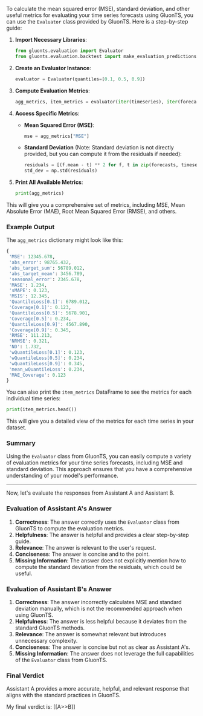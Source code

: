 
To calculate the mean squared error (MSE), standard deviation, and other useful metrics for evaluating your time series forecasts using GluonTS, you can use the `Evaluator` class provided by GluonTS. Here is a step-by-step guide:

1. **Import Necessary Libraries**:
   ```python
   from gluonts.evaluation import Evaluator
   from gluonts.evaluation.backtest import make_evaluation_predictions
   ```

2. **Create an Evaluator Instance**:
   ```python
   evaluator = Evaluator(quantiles=[0.1, 0.5, 0.9])
   ```

3. **Compute Evaluation Metrics**:
   ```python
   agg_metrics, item_metrics = evaluator(iter(timeseries), iter(forecasts), num_series=len(test_ds))
   ```

4. **Access Specific Metrics**:
   - **Mean Squared Error (MSE)**:
     ```python
     mse = agg_metrics["MSE"]
     ```
   - **Standard Deviation** (Note: Standard deviation is not directly provided, but you can compute it from the residuals if needed):
     ```python
     residuals = [(f.mean - t) ** 2 for f, t in zip(forecasts, timeseries)]
     std_dev = np.std(residuals)
     ```

5. **Print All Available Metrics**:
   ```python
   print(agg_metrics)
   ```

This will give you a comprehensive set of metrics, including MSE, Mean Absolute Error (MAE), Root Mean Squared Error (RMSE), and others.

### Example Output
The `agg_metrics` dictionary might look like this:
```python
{
 'MSE': 12345.678,
 'abs_error': 98765.432,
 'abs_target_sum': 56789.012,
 'abs_target_mean': 3456.789,
 'seasonal_error': 2345.678,
 'MASE': 1.234,
 'sMAPE': 0.123,
 'MSIS': 12.345,
 'QuantileLoss[0.1]': 6789.012,
 'Coverage[0.1]': 0.123,
 'QuantileLoss[0.5]': 5678.901,
 'Coverage[0.5]': 0.234,
 'QuantileLoss[0.9]': 4567.890,
 'Coverage[0.9]': 0.345,
 'RMSE': 111.213,
 'NRMSE': 0.321,
 'ND': 1.732,
 'wQuantileLoss[0.1]': 0.123,
 'wQuantileLoss[0.5]': 0.234,
 'wQuantileLoss[0.9]': 0.345,
 'mean_wQuantileLoss': 0.234,
 'MAE_Coverage': 0.123
}
```

You can also print the `item_metrics` DataFrame to see the metrics for each individual time series:
```python
print(item_metrics.head())
```

This will give you a detailed view of the metrics for each time series in your dataset.

### Summary
Using the `Evaluator` class from GluonTS, you can easily compute a variety of evaluation metrics for your time series forecasts, including MSE and standard deviation. This approach ensures that you have a comprehensive understanding of your model's performance.

---

Now, let's evaluate the responses from Assistant A and Assistant B.

### Evaluation of Assistant A's Answer
1. **Correctness**: The answer correctly uses the `Evaluator` class from GluonTS to compute the evaluation metrics.
2. **Helpfulness**: The answer is helpful and provides a clear step-by-step guide.
3. **Relevance**: The answer is relevant to the user's request.
4. **Conciseness**: The answer is concise and to the point.
5. **Missing Information**: The answer does not explicitly mention how to compute the standard deviation from the residuals, which could be useful.

### Evaluation of Assistant B's Answer
1. **Correctness**: The answer incorrectly calculates MSE and standard deviation manually, which is not the recommended approach when using GluonTS.
2. **Helpfulness**: The answer is less helpful because it deviates from the standard GluonTS methods.
3. **Relevance**: The answer is somewhat relevant but introduces unnecessary complexity.
4. **Conciseness**: The answer is concise but not as clear as Assistant A's.
5. **Missing Information**: The answer does not leverage the full capabilities of the `Evaluator` class from GluonTS.

### Final Verdict
Assistant A provides a more accurate, helpful, and relevant response that aligns with the standard practices in GluonTS.

My final verdict is: [[A>>B]]